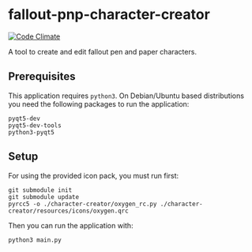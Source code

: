 # fallout-pnp-character-creator

[![Code Climate](https://codeclimate.com/github/DarthBubi/fallout-pnp-character-creator/badges/gpa.svg)](https://codeclimate.com/github/DarthBubi/fallout-pnp-character-creator)

A tool to create and edit fallout pen and paper characters.

## Prerequisites

This application requires `python3`. On Debian/Ubuntu based
distributions you need the following packages to run the application:


```
pyqt5-dev
pyqt5-dev-tools
python3-pyqt5
```

## Setup

For using the provided icon pack, you must run first:

```
git submodule init
git submodule update
pyrcc5 -o ./character-creator/oxygen_rc.py ./character-creator/resources/icons/oxygen.qrc
```

Then you can run the application with:

``python3 main.py``
